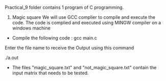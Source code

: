 Practical_9 folder contains 1 program of C programming.
1. Magic square
We will use GCC complier to compile and execute the code.
The code is complied and executed using MINGW compiler on a windows machine

- Compile the following code :
gcc main.c

Enter the file name to receive the Output using this command

./a.out

- The files "magic_square.txt" and "not_magic_square.txt" contain the input matrix that needs to be tested.
